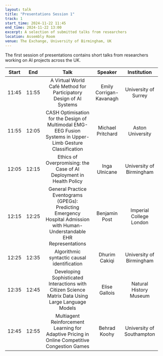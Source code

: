 ```yaml
---
layout: talk
title: "Presentations Session 1"
track: 1
start_time: 2024-11-22 11:45
end_time: 2024-11-22 13:00
excerpt: A selection of submitted talks from researchers
location: Assembly Room
venue: The Exchange, University of Birmingham, UK
---
```



The first session of presentations contains short talks from researchers working on AI projects across the UK.

| Start   | End    | Talk                                                                                                                        | Speaker                |  Institution              |
|  :----: | :----: |   :----:                                                                                                                    |   :----:               |   :----:                  | 
| 11:45   | 11:55  | A Virtual World Café Method for Participatory Design of AI Systems                                                          | Emily Corrigan-Kavanagh| University of Surrey      |
| 11:55   | 12:05  | CASH Optimisation for the Design of Multimodal EMG-EEG Fusion Systems in Upper-Limb Gesture Classification                  | Michael Pritchard      | Aston University          |
| 12:05   | 12:15  | Ethics of Overpromising: the Case of AI Deployment in Health Policy                                                         | Inga Ulnicane          | University of Birmingham  |
| 12:15   | 12:25  | General Practice Eventograms (GPEGs): Predicting Emergency Hospital Admission with Human-Understandable EHR Representations | Benjamin Post          | Imperial College London   |
| 12:25   | 12:35  | Algorithmic syntactic causal identification                                                                                 | Dhurim	Cakiqi          | University of Birmingham  |
| 12:35   | 12:45  | Developing Sophisticated Interactions with Citizen Science Matrix Data Using Large Language Models                          | Elise Gallois          | Natural History Museum    |
| 12:45   | 12:55  | Multiagent Reinforcement Learning for Adaptive Pricing in Online Competitive Congestion Games                               | Behrad	Koohy           | University of Southampton |
